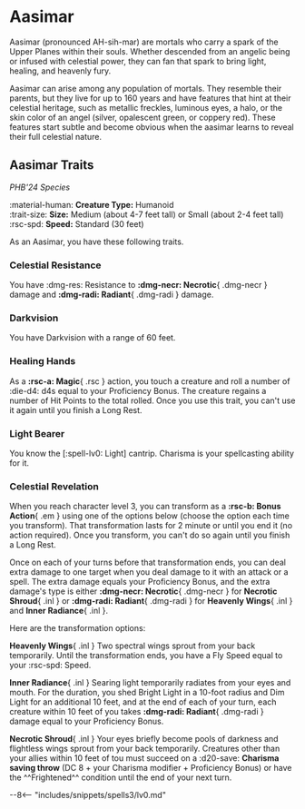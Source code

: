# Aasimar

Aasimar (pronounced AH-sih-mar) are mortals who carry a spark of the Upper Planes within their souls. Whether descended from an angelic being or infused with celestial power, they can fan that spark to bring light, healing, and heavenly fury.

Aasimar can arise among any population of mortals. They resemble their parents, but they live for up to 160 years and have features that hint at their celestial heritage, such as metallic freckles, luminous eyes, a halo, or the skin color of an angel (silver, opalescent green, or coppery red). These features start subtle and become obvious when the aasimar learns to reveal their full celestial nature.

## Aasimar Traits

*PHB'24 Species*

:material-human: **Creature Type:** Humanoid  
:trait-size: **Size:** Medium (about 4-7 feet tall) or Small (about 2-4 feet tall)  
:rsc-spd: **Speed:** Standard (30 feet)

As an Aasimar, you have these following traits.

### Celestial Resistance

You have :dmg-res: Resistance to **:dmg-necr: Necrotic**{ .dmg-necr } damage and **:dmg-radi: Radiant**{ .dmg-radi } damage.

### Darkvision

You have Darkvision with a range of 60 feet.

### Healing Hands

As a **:rsc-a: Magic**{ .rsc } action, you touch a creature and roll a number of :die-d4: d4s equal to your Proficiency Bonus. The creature regains a number of Hit Points to the total rolled. Once you use this trait, you can't use it again until you finish a Long Rest.

### Light Bearer

You know the [:spell-lv0: Light] cantrip. Charisma is your spellcasting ability for it.

### Celestial Revelation

When you reach character level 3, you can transform as a **:rsc-b: Bonus Action**{ .em } using one of the options below (choose the option each time you transform). That transformation lasts for 2 minute or until you end it (no action required). Once you transform, you can't do so again until you finish a Long Rest.

Once on each of your turns before that transformation ends, you can deal extra damage to one target when you deal damage to it with an attack or a spell. The extra damage equals your Proficiency Bonus, and the extra damage's type is either **:dmg-necr: Necrotic**{ .dmg-necr } for **Necrotic Shroud**{ .inl } or **:dmg-radi: Radiant**{ .dmg-radi } for **Heavenly Wings**{ .inl } and **Inner Radiance**{ .inl }.

Here are the transformation options:

**Heavenly Wings**{ .inl } Two spectral wings sprout from your back temporarily. Until the transformation ends, you have a Fly Speed equal to your :rsc-spd: Speed.

**Inner Radiance**{ .inl } Searing light temporarily radiates from your eyes and mouth. For the duration, you shed Bright Light in a 10-foot radius and Dim Light for an additional 10 feet, and at the end of each of your turn, each creature within 10 feet of you takes **:dmg-radi: Radiant**{ .dmg-radi } damage equal to your Proficiency Bonus.

**Necrotic Shroud**{ .inl } Your eyes briefly become pools of darkness and flightless wings sprout from your back temporarily. Creatures other than your allies within 10 feet of tou must succeed on a :d20-save: **Charisma saving throw** (DC 8 + your Charisma modifier + Proficiency Bonus) or have the ^^Frightened^^ condition until the end of your next turn.

--8<-- "includes/snippets/spells3/lv0.md"